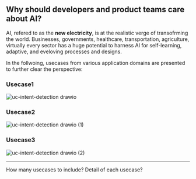 ## Why should developers and product teams care about AI?
AI, refered to as the **new electricity**, is at the realistic verge of transofrming the world. Businesses, governments, healthcare, transportation, agriculture, virtually every sector has a huge potential to harness AI for self-learning, adaptive, and eveloving processes and designs.

In the follwoing, usecases from various application domains are presented to further clear the perspective:

### Usecase1
![uc-intent-detection drawio](https://user-images.githubusercontent.com/7511849/208298674-d7bc62e0-4e23-4231-9c0e-877199146e2b.png)

### Usecase2
![uc-intent-detection drawio (1)](https://user-images.githubusercontent.com/7511849/208298694-b6553d74-b2ba-4de1-9a9c-97211c78c05c.png)

### Usecase3

![uc-intent-detection drawio (2)](https://user-images.githubusercontent.com/7511849/208298700-5fb03797-a3ae-4d3c-9a9e-516226a690c6.png)

--------------------------------------------------------

How many usecases to include?
Detail of each usecase?
